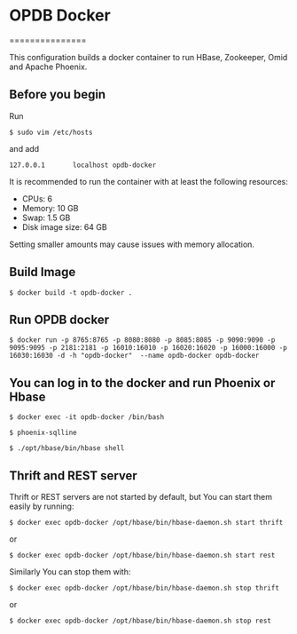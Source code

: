 # OPDB Docker
===============

This configuration builds a docker container to run HBase,
Zookeeper, Omid and Apache Phoenix.


Before you begin
-----------
Run

    $ sudo vim /etc/hosts
    
and add
    
    127.0.0.1       localhost opdb-docker


It is recommended to run the container with at least the following resources:
* CPUs: 6
* Memory: 10 GB
* Swap: 1.5 GB
* Disk image size: 64 GB

Setting smaller amounts may cause issues with memory allocation.

Build Image
-----------

    $ docker build -t opdb-docker .


Run OPDB docker
---------

    $ docker run -p 8765:8765 -p 8080:8080 -p 8085:8085 -p 9090:9090 -p 9095:9095 -p 2181:2181 -p 16010:16010 -p 16020:16020 -p 16000:16000 -p 16030:16030 -d -h "opdb-docker"  --name opdb-docker opdb-docker

You can log in to the docker and run Phoenix or Hbase
---------

    $ docker exec -it opdb-docker /bin/bash

    $ phoenix-sqlline

    $ ./opt/hbase/bin/hbase shell


Thrift and REST server
---------

Thrift or REST servers are not started by default, but You can start them easily by running:

    $ docker exec opdb-docker /opt/hbase/bin/hbase-daemon.sh start thrift

or

    $ docker exec opdb-docker /opt/hbase/bin/hbase-daemon.sh start rest

Similarly You can stop them with:

    $ docker exec opdb-docker /opt/hbase/bin/hbase-daemon.sh stop thrift

or

    $ docker exec opdb-docker /opt/hbase/bin/hbase-daemon.sh stop rest

